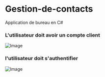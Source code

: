 # Gestion-de-contacts
Application de bureau en C#
### L'utilisateur doit avoir un compte client



![Image](https://user-images.githubusercontent.com/89857594/248863632-966a186d-f66d-425c-babd-dc67081c1098.png)

### l'utilisateur doit s'authentifier



![Image](https://user-images.githubusercontent.com/89857594/248863981-e095ce92-dfe4-4e5b-b35f-f66bc7188780.png)
